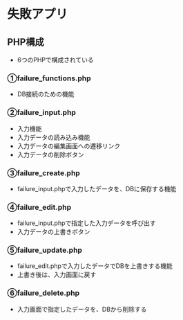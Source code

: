 # 失敗アプリ
## PHP構成
- 6つのPHPで構成されている
### ①failure_functions.php
- DB接続のための機能
### ②failure_input.php
- 入力機能
- 入力データの読み込み機能
- 入力データの編集画面への遷移リンク
- 入力データの削除ボタン
### ③failure_create.php
- failure_input.phpで入力したデータを、DBに保存する機能
### ④failure_edit.php
- failure_input.phpで指定した入力データを呼び出す
- 入力データの上書きボタン
### ⑤failure_update.php
- failure_edit.phpで入力したデータでDBを上書きする機能
- 上書き後は、入力画面に戻す
### ⑥failure_delete.php
- 入力画面で指定したデータを、DBから削除する